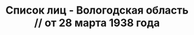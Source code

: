 ---
title: Список лиц - Вологодская область // от 28 марта 1938 года
description: РГАСПИ, ф.17, оп.171, дело 415, лист 184
images:
- /disk/pictures/v07/17-171-415-184.jpg
- /disk/pictures/v07/17-171-415-185.jpg
- /disk/pictures/v07/17-171-415-186.jpg
- /disk/pictures/v07/17-171-415-187.jpg
- /disk/pictures/v07/17-171-415-188.jpg
- /disk/pictures/v07/17-171-415-189.jpg
---